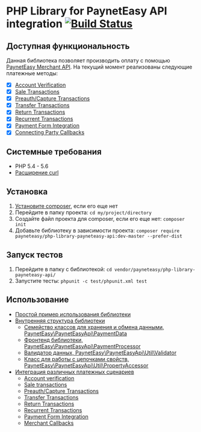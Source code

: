 # PHP Library for PaynetEasy API integration [![Build Status](https://travis-ci.org/payneteasy/php-library-payneteasy-api.png?branch=master)](https://travis-ci.org/payneteasy/php-library-paynet)
## Доступная функциональность

Данная библиотека позволяет производить оплату с помощью [PaynetEasy Merchant API](http://doc.payneteasy.com/). На текущий момент реализованы следующие платежные методы:
- [x] [Account Verification](https://doc.payneteasy.com/integration/ru/api_use_cases/server_to_server_account_verification.html)
- [x] [Sale Transactions](https://doc.payneteasy.com/integration/ru/api_use_cases/server_to_server_sale.html)
- [x] [Preauth/Capture Transactions](https://doc.payneteasy.com/integration/ru/api_use_cases/server_to_server_preauth_capture_and_cancel.html)
- [x] [Transfer Transactions](https://doc.payneteasy.com/integration/ru/api_use_cases/server_to_server_transfer.html)
- [x] [Return Transactions](https://doc.payneteasy.com/integration/ru/api_use_cases/return_transaction.html)
- [x] [Recurrent Transactions](https://doc.payneteasy.com/integration/ru/api_use_cases/recurring_sale.html)
- [x] [Payment Form Integration](https://doc.payneteasy.com/integration/ru/api_use_cases/sale_form.html)
- [x] [Connecting Party Callbacks](https://doc.payneteasy.com/integration/ru/API_commands/merchant_callback_parameters.html)

## Системные требования

* PHP 5.4 - 5.6
* [Расширение curl](http://php.net/manual/en/book.curl.php)

## Установка

1. [Установите composer](http://getcomposer.org/doc/00-intro.md), если его еще нет
2. Перейдите в папку проекта: `cd my/project/directory`
3. Создайте файл проекта для composer, если его еще нет: `composer init`
4. Добавьте библиотеку в зависимости проекта: `composer require payneteasy/php-library-payneteasy-api:dev-master --prefer-dist`

## Запуск тестов

1. Перейдите в папку с библиотекой: `cd vendor/payneteasy/php-library-payneteasy-api/`
2. Запустите тесты: `phpunit -c test/phpunit.xml test`

## Использование

* [Простой пример использования библиотеки](00-basic-tutorial.md)
* [Внутренняя структура библиотеки](01-library-internals.md)
    * [Семейство классов для хранения и обмена данными, PaynetEasy\PaynetEasyApi\PaymentData](library-internals/00-payment-data.md)
    * [Фронтенд библиотеки, PaynetEasy\PaynetEasyApi\PaymentProcessor](library-internals/01-payment-processor.md)
    * [Валидатор данных, PaynetEasy\PaynetEasyApi\Util\Validator](library-internals/02-validator.md)
    * [Класс для работы с цепочками свойств, PaynetEasy\PaynetEasyApi\Util\PropertyAccessor](library-internals/03-property-accessor.md)
* [Интеграция различных платежных сценариев](02-payment-scenarios.md)
    * [Account verification](payment-scenarios/07-account-verification.md)
    * [Sale transactions](payment-scenarios/00-sale-transactions.md)
    * [Preauth/Capture Transactions](payment-scenarios/01-preauth-capture-transactions.md)
    * [Transfer Transactions](payment-scenarios/02-transfer-transactions.md)
    * [Return Transactions](payment-scenarios/03-return-transactions.md)
    * [Recurrent Transactions](payment-scenarios/04-recurrent-transactions.md)
    * [Payment Form Integration](payment-scenarios/05-payment-form-integration.md)
    * [Merchant Callbacks](payment-scenarios/06-merchant-callbacks.md)
